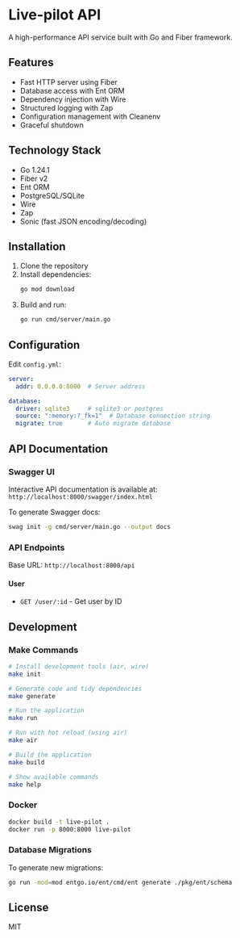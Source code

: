 # Live-pilot API

A high-performance API service built with Go and Fiber framework.

## Features

- Fast HTTP server using Fiber
- Database access with Ent ORM
- Dependency injection with Wire
- Structured logging with Zap
- Configuration management with Cleanenv
- Graceful shutdown

## Technology Stack

- Go 1.24.1
- Fiber v2
- Ent ORM
- PostgreSQL/SQLite
- Wire
- Zap
- Sonic (fast JSON encoding/decoding)

## Installation

1. Clone the repository
2. Install dependencies:
   ```bash
   go mod download
   ```
3. Build and run:
   ```bash
   go run cmd/server/main.go
   ```

## Configuration

Edit `config.yml`:

```yaml
server:
  addr: 0.0.0.0:8000  # Server address

database:
  driver: sqlite3     # sqlite3 or postgres
  source: ":memory:?_fk=1"  # Database connection string
  migrate: true       # Auto migrate database
```

## API Documentation

### Swagger UI

Interactive API documentation is available at:  
`http://localhost:8000/swagger/index.html`

To generate Swagger docs:
```bash
swag init -g cmd/server/main.go --output docs
```

### API Endpoints

Base URL: `http://localhost:8000/api`

#### User

- `GET /user/:id` - Get user by ID

## Development

### Make Commands

```bash
# Install development tools (air, wire)
make init

# Generate code and tidy dependencies
make generate

# Run the application
make run

# Run with hot reload (using air)
make air

# Build the application
make build

# Show available commands
make help
```

### Docker

```bash
docker build -t live-pilot .
docker run -p 8000:8000 live-pilot
```

### Database Migrations

To generate new migrations:
```bash
go run -mod=mod entgo.io/ent/cmd/ent generate ./pkg/ent/schema
```

## License

MIT

